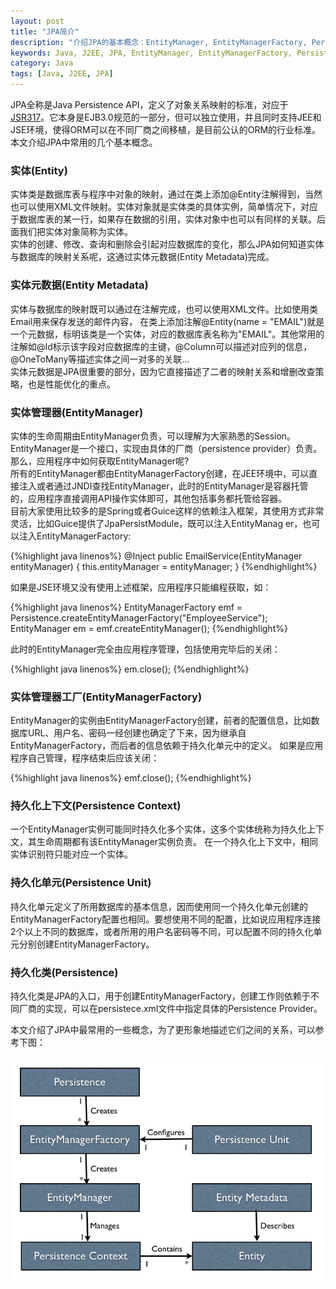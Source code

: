 ```yaml
---
layout: post
title: "JPA简介"
description: "介绍JPA的基本概念：EntityManager, EntityManagerFactory, Persistence Unit, Persistence Context"
keywords: Java, J2EE, JPA, EntityManager, EntityManagerFactory, Persistence Unit, Persistence Context, 实体, 持久化单元
category: Java
tags: [Java, J2EE, JPA]
---
```


JPA全称是Java Persistence API，定义了对象关系映射的标准，对应于[JSR317](http://jcp.org/en/jsr/detail?id=317)。它本身是EJB3.0规范的一部分，但可以独立使用，并且同时支持JEE和JSE环境，使得ORM可以在不同厂商之间移植，是目前公认的ORM的行业标准。本文介绍JPA中常用的几个基本概念。

### 实体(Entity)
实体类是数据库表与程序中对象的映射，通过在类上添加@Entity注解得到，当然也可以使用XML文件映射。实体对象就是实体类的具体实例，简单情况下，对应于数据库表的某一行，如果存在数据的引用，实体对象中也可以有同样的关联。后面我们把实体对象简称为实体。  
实体的创建、修改、查询和删除会引起对应数据库的变化，那么JPA如何知道实体与数据库的映射关系呢，这通过实体元数据(Entity Metadata)完成。

### 实体元数据(Entity Metadata)
实体与数据库的映射既可以通过在注解完成，也可以使用XML文件。比如使用类Email用来保存发送的邮件内容，
在类上添加注解@Entity(name = "EMAIL")就是一个元数据，标明该类是一个实体，对应的数据库表名称为"EMAIL"。其他常用的注解如@Id标示该字段对应数据库的主键，@Column可以描述对应列的信息，@OneToMany等描述实体之间一对多的关联...  
实体元数据是JPA很重要的部分，因为它直接描述了二者的映射关系和增删改查策略，也是性能优化的重点。

### 实体管理器(EntityManager)
实体的生命周期由EntityManager负责，可以理解为大家熟悉的Session。EntityManager是一个接口，实现由具体的厂商（persistence provider）负责。那么，应用程序中如何获取EntityManager呢?  
所有的EntityManager都由EntityManagerFactory创建，在JEE环境中，可以直接注入或者通过JNDI查找EntityManager，此时的EntityManager是容器托管的，应用程序直接调用API操作实体即可，其他包括事务都托管给容器。  
目前大家使用比较多的是Spring或者Guice这样的依赖注入框架，其使用方式非常灵活，比如Guice提供了JpaPersistModule，既可以注入EntityManag
er，也可以注入EntityManagerFactory:

{%highlight java linenos%}
    @Inject
    public EmailService(EntityManager entityManager) {
        this.entityManager = entityManager;
    }
{%endhighlight%}

如果是JSE环境又没有使用上述框架，应用程序只能编程获取，如：    

{%highlight java linenos%}
EntityManagerFactory emf = Persistence.createEntityManagerFactory("EmployeeService");
EntityManager em = emf.createEntityManager();
{%endhighlight%}

此时的EntityManager完全由应用程序管理，包括使用完毕后的关闭：

{%highlight java linenos%}
em.close();
{%endhighlight%}

### 实体管理器工厂(EntityManagerFactory)
EntityManager的实例由EntityManagerFactory创建，前者的配置信息，比如数据库URL、用户名、密码一经创建也确定了下来，因为继承自EntityManagerFactory，而后者的信息依赖于持久化单元中的定义。
如果是应用程序自己管理，程序结束后应该关闭：

{%highlight java linenos%}
emf.close();
{%endhighlight%}

### 持久化上下文(Persistence Context)
一个EntityManager实例可能同时持久化多个实体，这多个实体统称为持久化上下文，其生命周期都有该EntityManager实例负责。
在一个持久化上下文中，相同实体识别符只能对应一个实体。

### 持久化单元(Persistence Unit)
持久化单元定义了所用数据库的基本信息，因而使用同一个持久化单元创建的EntityManagerFactory配置也相同。要想使用不同的配置，比如说应用程序连接2个以上不同的数据库，或者所用的用户名密码等不同，可以配置不同的持久化单元分别创建EntityManagerFactory。

### 持久化类(Persistence)
持久化类是JPA的入口，用于创建EntityManagerFactory，创建工作则依赖于不同厂商的实现，可以在persistece.xml文件中指定具体的Persistence Provider。

本文介绍了JPA中最常用的一些概念，为了更形象地描述它们之间的关系，可以参考下图：
<p class="image-container middle">
<a href="#"><img alt="Relations between JPA concepts" src="/assets/images/jpa-introduction-relations.png"></a>
</p>























